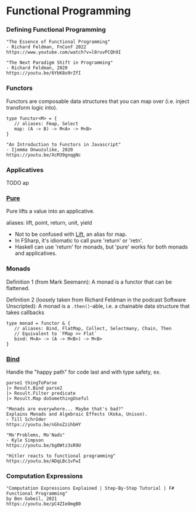 # Functional Programming
### Defining Functional Programming
```
"The Essence of Functional Programming"
- Richard Feldman, FnConf 2022
https://www.youtube.com/watch?v=l0ruvPCQh9I

"The Next Paradigm Shift in Programming"
- Richard Feldman, 2020
https://youtu.be/6YbK8o9rZfI
```

### Functors
Functors are composable data structures that you can map over (i.e. inject transform logic into).
```
type functor<M> = {
   // aliases: Fmap, Select
   map: (A -> B) -> M<A> -> M<B>
}

"An Introduction to Functors in Javascript"
- Ijemma Onwuzulike, 2020
https://youtu.be/XcM39gnqgNc
```

### Applicatives
TODO ap

### [Pure](https://fsharpforfunandprofit.com/posts/elevated-world/#the-return-function)
Pure lifts a value into an applicative.

aliases: lift, point, return, unit, yield
- Not to be confused with [Lift](https://fsharpforfunandprofit.com/posts/elevated-world/#lift), an alias for map.
- In FSharp, it's idiomatic to call pure 'return' or 'retn'.
- Haskell can use 'return' for monads, but 'pure' works for both monads and applicatives.

### Monads
Definition 1 (from Mark Seemann):
A monad is a functor that can be flattened.

Definition 2 (loosely taken from Richard Feldman in the podcast Software Unscripted):
A monad is a `.then()`-able, i.e. a chainable data structure that takes callbacks
```
type monad = functor & {
   // aliases: Bind, FlatMap, Collect, Selectmany, Chain, Then
   // Equivalent to `FMap >> Flat`
   bind: M<A> -> (A -> M<B>) -> M<B>
}
```

### [Bind](https://fsharpforfunandprofit.com/posts/elevated-world-2/#bind)
Handle the "happy path" for code last and with type safety, ex.
```
parse1 thingToParse
|> Result.Bind parse2
|> Result.Filter predicate
|> Result.Map doSomethingUseful
```

```
"Monads are everywhere... Maybe that's bad?"
Explains Monads and Algebraic Effects (Koka, Unison).
- Till Schröder
https://youtu.be/nGhoZzihbHY

"Mo'Problems, Mo'Nads"
- Kyle Simpson
https://youtu.be/bg0Wtz3sR9U

"Hitler reacts to functional programming"
https://youtu.be/ADqLBc1vFwI
```

### Computation Expressions
```
"Computation Expressions Explained | Step-By-Step Tutorial | F# Functional Programming"
by Ben Gobeil, 2021
https://youtu.be/pC4ZIeOmgB0
```
